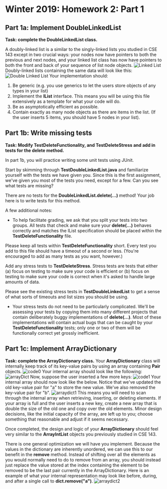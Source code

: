 # Winter 2019: Homework 2: Part 1
## Part 1a: Implement DoubleLinkedList
**Task: complete the DoubleLinkedList class.**

A doubly-linked list is a similar to the singly-linked lists you studied in CSE 143 except in two crucial ways: your nodes now have pointers to both the previous and next nodes, and your linked list class has now have pointers to both the front and back of your sequence of list node objects.
![Linked List](https://github.com/tungfang/Data-Structures-and-Algorithms/blob/master/373_images/HW2_Part1_images/linkedList.png)
Doubly-linked lists containing the same data will look like this:
![Double Linked List](https://github.com/tungfang/Data-Structures-and-Algorithms/blob/master/373_images/HW2_Part1_images/doubleLinkedList.png)
Your implementation should:

1. Be generic (e.g. you use generics to let the users store objects of any types in your list)
2. Implement the **IList** interface. This means you will be using this file extensively as a template for what your code will do.
3. Be as asymptotically efficient as possible.
4. Contain exactly as many node objects as there are items in the list. (If the user inserts 5 items, you should have 5 nodes in your list).

## Part 1b: Write missing tests
**Task: Modify TestDeleteFunctionality, and TestDeleteStress and add in tests for the delete method.**

In part 1b, you will practice writing some unit tests using JUnit.

Start by skimming through **TestDoubleLinkedList.java** and familiarize yourself with the tests we have given you. Since this is the first assignment, we've given you most of the tests you need, except for a few. Can you see what tests are missing?

There are no tests for the **DoubleLinkedList.delete(...)** method! Your job here is to write tests for this method.

A few additional notes:
- To help facilitate grading, we ask that you split your tests into two groups. All tests that check and make sure your **delete(...)** behaves correctly and matches the IList specification should be placed within the **TestDeleteFunctionality** file.

Please keep all tests within **TestDeleteFunctionality** short. Every test you add to this file should have a timeout of a second or less. (You're encouraged to add as many tests as you want, however.)

Add any stress tests to **TestDeleteStress**. Stress tests are tests that either (a) focus on testing to make sure your code is efficient or (b) focus on testing to make sure your code is correct when it's asked to handle large amounts of data.

Please see the existing stress tests in **TestDoubleLinkedList** to get a sense of what sorts of timeouts and list sizes you should be using.
- Your stress tests do not need to be particularly complicated. We'll be assessing your tests by copying them into many different projects that contain deliberately buggy implementations of **delete(...)**. Most of these implementations will contain actual bugs that can be caught by your **TestDeleteFunctionality** tests; only one or two of them will be functionally correct yet grossly inefficient.

## Part 1c: Implement ArrayDictionary
**Task: complete the ArrayDictionary class.**
Your **ArrayDictionary** class will internally keep track of its key-value pairs by using an array containing **Pair** objects.
![code0](https://github.com/tungfang/Data-Structures-and-Algorithms/blob/master/373_images/HW2_Part1_images/code0.PNG)
Your internal array should look like the following:
![arrayDict](https://github.com/tungfang/Data-Structures-and-Algorithms/blob/master/373_images/HW2_Part1_images/arrayDictionary.png)
Now, suppose the user inserted a few more keys:
![code1](https://github.com/tungfang/Data-Structures-and-Algorithms/blob/master/373_images/HW2_Part1_images/code1.PNG)
Your internal array should now look like the below. Notice that we've updated the old key-value pair for "a" to store the new value. We've also removed the key-value pair for "b".
![arraydict1](https://github.com/tungfang/Data-Structures-and-Algorithms/blob/master/373_images/HW2_Part1_images/arraydictionary1.png)
This means you will need to scan through the internal array when retrieving, inserting, or deleting elements. If your array is full and the user inserts a new key, create a new array that is double the size of the old one and copy over the old elements. Minor design decisions, like the initial capacity of the array, are left up to you; choose something that reasonable and adjust if it seems necessary.

Once completed, the design and logic of your **ArrayDictionary** should feel very similar to the **ArrayIntList** objects you previously studied in CSE 143.

There is one general optimization we will have you implement. Because the values in the dictionary are inherently unordered, we can use this to our benefit in the **remove** method. Instead of shifting over all the elements as you would normally need to do to remove from an array, you should instead just replace the value stored at the index containing the element to be removed to be the last pair currently in the ArrayDictionary. Here is an example of what your internal representation may look like before, during, and after a single call to **dict.remove("a")**.
![arraydict2](https://github.com/tungfang/Data-Structures-and-Algorithms/blob/master/373_images/HW2_Part1_images/arraydictionary2.png)
